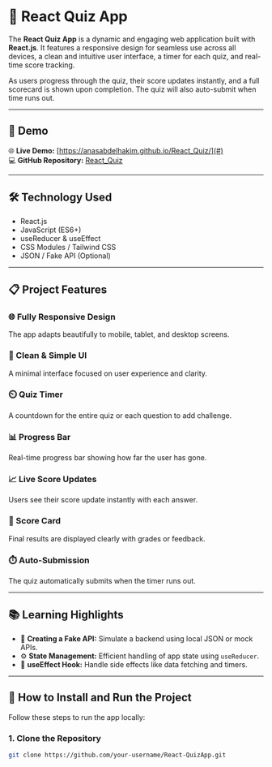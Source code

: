 # 🚀 React Quiz App

The **React Quiz App** is a dynamic and engaging web application built with **React.js**. It features a responsive design for seamless use across all devices, a clean and intuitive user interface, a timer for each quiz, and real-time score tracking.

As users progress through the quiz, their score updates instantly, and a full scorecard is shown upon completion. The quiz will also auto-submit when time runs out.

---

## 🔗 Demo

🌐 **Live Demo:** [https://anasabdelhakim.github.io/React_Quiz/](#)  
💻 **GitHub Repository:** [React_Quiz](https://github.com/anasabdelhakim/React_Quiz.git)  

---

## 🛠️ Technology Used

- React.js  
- JavaScript (ES6+)  
- useReducer & useEffect  
- CSS Modules / Tailwind CSS  
- JSON / Fake API (Optional)

---

## 📋 Project Features

### 🌐 Fully Responsive Design  
The app adapts beautifully to mobile, tablet, and desktop screens.

### 🎨 Clean & Simple UI  
A minimal interface focused on user experience and clarity.

### ⏲️ Quiz Timer  
A countdown for the entire quiz or each question to add challenge.

### 📊 Progress Bar  
Real-time progress bar showing how far the user has gone.

### 📈 Live Score Updates  
Users see their score update instantly with each answer.

### 📜 Score Card  
Final results are displayed clearly with grades or feedback.

### ⏱️ Auto-Submission  
The quiz automatically submits when the timer runs out.

---

## 📚 Learning Highlights

- 📡 **Creating a Fake API:** Simulate a backend using local JSON or mock APIs.  
- ⚙️ **State Management:** Efficient handling of app state using `useReducer`.  
- 🔄 **useEffect Hook:** Handle side effects like data fetching and timers.

---

## 🧰 How to Install and Run the Project

Follow these steps to run the app locally:

### 1. Clone the Repository

```bash
git clone https://github.com/your-username/React-QuizApp.git
